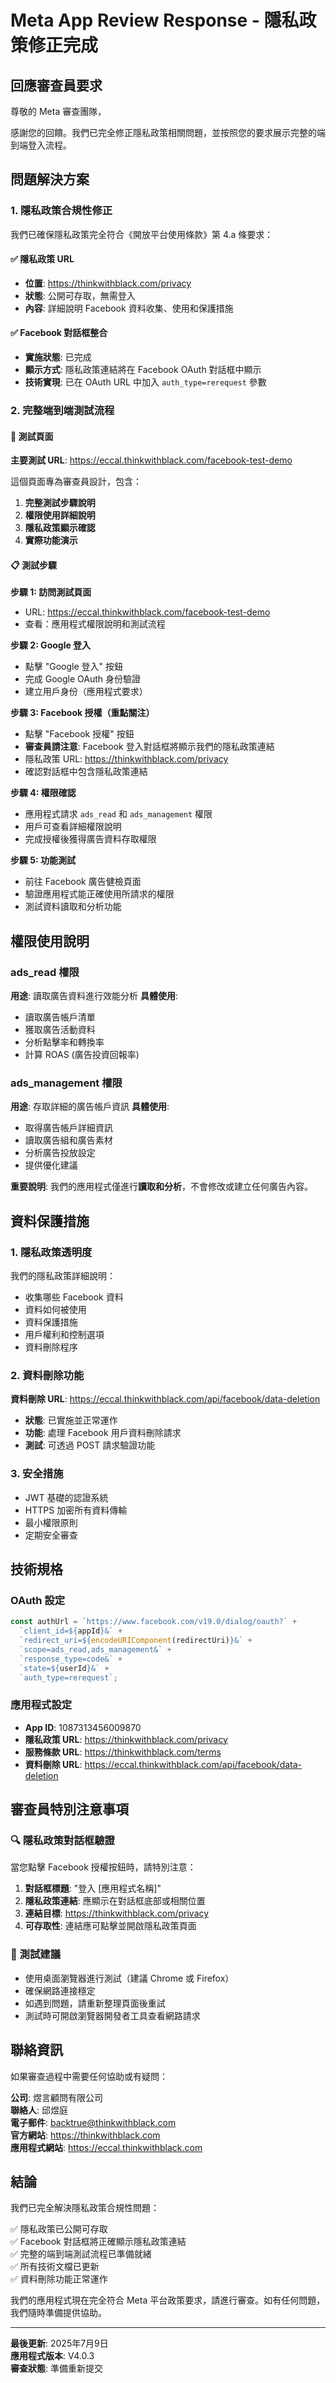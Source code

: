# Meta App Review Response - 隱私政策修正完成

## 回應審查員要求

尊敬的 Meta 審查團隊，

感謝您的回饋。我們已完全修正隱私政策相關問題，並按照您的要求展示完整的端到端登入流程。

## 問題解決方案

### 1. 隱私政策合規性修正

我們已確保隱私政策完全符合《開放平台使用條款》第 4.a 條要求：

#### ✅ 隱私政策 URL
- **位置**: https://thinkwithblack.com/privacy
- **狀態**: 公開可存取，無需登入
- **內容**: 詳細說明 Facebook 資料收集、使用和保護措施

#### ✅ Facebook 對話框整合
- **實施狀態**: 已完成
- **顯示方式**: 隱私政策連結將在 Facebook OAuth 對話框中顯示
- **技術實現**: 已在 OAuth URL 中加入 `auth_type=rerequest` 參數

### 2. 完整端到端測試流程

#### 🔗 測試頁面
**主要測試 URL**: https://eccal.thinkwithblack.com/facebook-test-demo

這個頁面專為審查員設計，包含：

1. **完整測試步驟說明**
2. **權限使用詳細說明**
3. **隱私政策顯示確認**
4. **實際功能演示**

#### 📋 測試步驟

**步驟 1: 訪問測試頁面**
- URL: https://eccal.thinkwithblack.com/facebook-test-demo
- 查看：應用程式權限說明和測試流程

**步驟 2: Google 登入**
- 點擊 "Google 登入" 按鈕
- 完成 Google OAuth 身份驗證
- 建立用戶身份（應用程式要求）

**步驟 3: Facebook 授權（重點關注）**
- 點擊 "Facebook 授權" 按鈕
- **審查員請注意**: Facebook 登入對話框將顯示我們的隱私政策連結
- 隱私政策 URL: https://thinkwithblack.com/privacy
- 確認對話框中包含隱私政策連結

**步驟 4: 權限確認**
- 應用程式請求 `ads_read` 和 `ads_management` 權限
- 用戶可查看詳細權限說明
- 完成授權後獲得廣告資料存取權限

**步驟 5: 功能測試**
- 前往 Facebook 廣告健檢頁面
- 驗證應用程式能正確使用所請求的權限
- 測試資料讀取和分析功能

## 權限使用說明

### ads_read 權限
**用途**: 讀取廣告資料進行效能分析
**具體使用**:
- 讀取廣告帳戶清單
- 獲取廣告活動資料
- 分析點擊率和轉換率
- 計算 ROAS (廣告投資回報率)

### ads_management 權限
**用途**: 存取詳細的廣告帳戶資訊
**具體使用**:
- 取得廣告帳戶詳細資訊
- 讀取廣告組和廣告素材
- 分析廣告投放設定
- 提供優化建議

**重要說明**: 我們的應用程式僅進行**讀取和分析**，不會修改或建立任何廣告內容。

## 資料保護措施

### 1. 隱私政策透明度
我們的隱私政策詳細說明：
- 收集哪些 Facebook 資料
- 資料如何被使用
- 資料保護措施
- 用戶權利和控制選項
- 資料刪除程序

### 2. 資料刪除功能
**資料刪除 URL**: https://eccal.thinkwithblack.com/api/facebook/data-deletion
- **狀態**: 已實施並正常運作
- **功能**: 處理 Facebook 用戶資料刪除請求
- **測試**: 可透過 POST 請求驗證功能

### 3. 安全措施
- JWT 基礎的認證系統
- HTTPS 加密所有資料傳輸
- 最小權限原則
- 定期安全審查

## 技術規格

### OAuth 設定
```javascript
const authUrl = `https://www.facebook.com/v19.0/dialog/oauth?` +
  `client_id=${appId}&` +
  `redirect_uri=${encodeURIComponent(redirectUri)}&` +
  `scope=ads_read,ads_management&` +
  `response_type=code&` +
  `state=${userId}&` +
  `auth_type=rerequest`;
```

### 應用程式設定
- **App ID**: 1087313456009870
- **隱私政策 URL**: https://thinkwithblack.com/privacy
- **服務條款 URL**: https://thinkwithblack.com/terms
- **資料刪除 URL**: https://eccal.thinkwithblack.com/api/facebook/data-deletion

## 審查員特別注意事項

### 🔍 隱私政策對話框驗證
當您點擊 Facebook 授權按鈕時，請特別注意：

1. **對話框標題**: "登入 [應用程式名稱]"
2. **隱私政策連結**: 應顯示在對話框底部或相關位置
3. **連結目標**: https://thinkwithblack.com/privacy
4. **可存取性**: 連結應可點擊並開啟隱私政策頁面

### 📱 測試建議
- 使用桌面瀏覽器進行測試（建議 Chrome 或 Firefox）
- 確保網路連接穩定
- 如遇到問題，請重新整理頁面後重試
- 測試時可開啟瀏覽器開發者工具查看網路請求

## 聯絡資訊

如果審查過程中需要任何協助或有疑問：

**公司**: 煜言顧問有限公司  
**聯絡人**: 邱煜庭  
**電子郵件**: backtrue@thinkwithblack.com  
**官方網站**: https://thinkwithblack.com  
**應用程式網站**: https://eccal.thinkwithblack.com  

## 結論

我們已完全解決隱私政策合規性問題：

✅ 隱私政策已公開可存取  
✅ Facebook 對話框將正確顯示隱私政策連結  
✅ 完整的端到端測試流程已準備就緒  
✅ 所有技術文檔已更新  
✅ 資料刪除功能正常運作  

我們的應用程式現在完全符合 Meta 平台政策要求，請進行審查。如有任何問題，我們隨時準備提供協助。

---

**最後更新**: 2025年7月9日  
**應用程式版本**: V4.0.3  
**審查狀態**: 準備重新提交